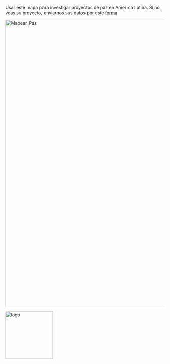 Usar este mapa para investigar proyectos de paz en America Latina. Si no
veas su proyecto, enviarnos sus datos por este
[forma](http://goo.gl/forms/UkSKmijnm9)

<a href="https://apazionados.files.wordpress.com/2015/09/screen-shot-2015-09-16-at-4-44-18-pm.png"><img class="wp-image-55 size-full alignnone" src="https://apazionados.files.wordpress.com/2015/09/screen-shot-2015-09-16-at-4-44-18-pm.png" alt="Mapear_Paz" width="1110" height="905" /></a>

<a href="https://apazionados.wordpress.com/"><img class="wp-image-39 size-thumbnail alignright" src="https://apazionados.files.wordpress.com/2015/09/logo.png?w=150" alt="logo" width="150" height="150" /></a>
